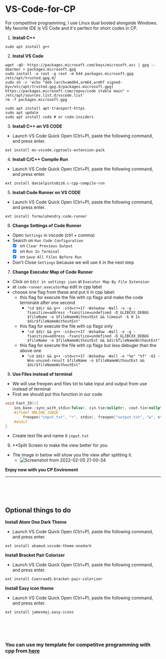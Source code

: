 # VS-Code-for-CP

For competitive programming, I use Linux dual booted alongside Windows. My favorite IDE is VS Code and it's perfect for short codes in CP.

1.  **Install C++**

```
sudo apt install g++
```

2.  **Instal VS Code**

```
wget -qO- https://packages.microsoft.com/keys/microsoft.asc | gpg --dearmor > packages.microsoft.gpg
sudo install -o root -g root -m 644 packages.microsoft.gpg /etc/apt/trusted.gpg.d/
sudo sh -c 'echo "deb [arch=amd64,arm64,armhf signed-by=/etc/apt/trusted.gpg.d/packages.microsoft.gpg] https://packages.microsoft.com/repos/code stable main" > /etc/apt/sources.list.d/vscode.list'
rm -f packages.microsoft.gpg
```
```
sudo apt install apt-transport-https
sudo apt update
sudo apt install code # or code-insiders
```

3.  **Install C++ on VS CODE**

- Launch VS Code Quick Open (Ctrl+P), paste the following command, and press enter.

```
ext install ms-vscode.cpptools-extension-pack
```

4.  **Install C/C++ Compile Run**

- Launch VS Code Quick Open (Ctrl+P), paste the following command, and press enter.

```
ext install danielpinto8zz6.c-cpp-compile-run
```

5.  **Install Code Runner on VS CODE**

- Launch VS Code Quick Open (Ctrl+P), paste the following command, and press enter.

```
ext install formulahendry.code-runner
```

6.  **Change Settings of Code Runner**

- Open `Settings` in vscode (ctrl + comma)
- Search on `Run Code Configuration`
  - [x] on `Clear Previous Output`
  - [x] on `Run In Terminal`
  - [x] on `Save All Files Before Run`
- Don't Close `Settings` because we will use it in the next step

7.  **Change Executor Map of Code Runner**
-   Click on `Edit in settings json` at `Executor Map By File Extension`
-   at `code-runner.executorMap` edit in cpp label
-   choose one flag from these and put it in cpp label:
    - this flag for execute the file with cp flags and make the code terminate after one second
      - `"cd $dir && g++ -std=c++17 -Wshadow -Wall -o -g -fsanitize=address -fsanitize=undefined -D_GLIBCXX_DEBUG $fileName -o $fileNameWithoutExt && timeout -k 0 1s $dir$fileNameWithoutExt"`
    - this flag for execute the file with cp flags only
      - `"cd $dir && g++ -std=c++17 -Wshadow -Wall -o -g -fsanitize=address -fsanitize=undefined -D_GLIBCXX_DEBUG $fileName -o $fileNameWithoutExt && $dir$fileNameWithoutExt"` 
    - this flag for execute the file with cp flags but less debuger than the above one
      - `"cd $dir && g++ -std=c++17 -Wshadow -Wall -o "%e" "%f" -O2 -Wno-unused-result $fileName -o $fileNameWithoutExt && $dir$fileNameWithoutExt"` 

8.  **Use Files instead of terminal**
- We will use freopen and files txt to take input and output from use instead of terminal
- First we should put this function in our code
```C++
void Fast_IO(){
    ios_base::sync_with_stdio(false), cin.tie(nullptr), cout.tie(nullptr);
    #ifndef ONLINE_JUDGE
        freopen("input.txt", "r", stdin), freopen("output.txt", "w", stdout); 
    #endif
}
```
- Create text file and name it `input.txt`

9.  **Split Screen to make the view better for you
- The image in below will show you the view after splitting it.
  - ![Screenshot from 2022-02-05 21-00-34](https://user-images.githubusercontent.com/63050133/152655170-89857fb7-4f8a-4425-9f54-55503d8d4b62.png)


**Enjoy now with you CP Enviroment**


----

<br><br><br>

## Optional things to do

**Install Atom One Dark Theme**

- Launch VS Code Quick Open (Ctrl+P), paste the following command, and press enter.

```
ext install akamud.vscode-theme-onedark
```

**Install Bracket Pair Colorizer**

- Launch VS Code Quick Open (Ctrl+P), paste the following command, and press enter.

```
ext install CoenraadS.bracket-pair-colorizer
```

**Install Easy icon theme**

- Launch VS Code Quick Open (Ctrl+P), paste the following command, and press enter.

```
ext install jamesmaj.easy-icons
```

<br><br><br>

### You can use my template for competitve programming with cpp from [here](https://github.com/7oSkaaa/VS-Code-for-CP/blob/main/Template.cpp)
